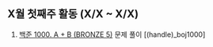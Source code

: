 ## X월 첫째주 활동 (X/X ~ X/X)
1. [백준 1000. A + B (BRONZE 5)](https://www.acmicpc.net/problem/1000) 문제 풀이 [(handle)_boj1000]
